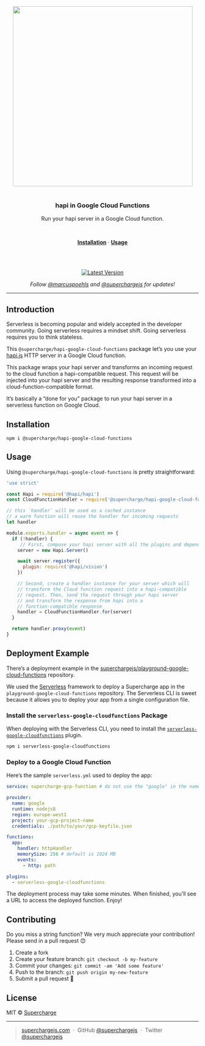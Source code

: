 <div align="center">
  <a href="https://superchargejs.com">
    <img width="471" style="max-width:100%;" src="https://superchargejs.com/images/supercharge-text.svg" />
  </a>
  <br/>
  <br/>
  <p>
    <h3>hapi in Google Cloud Functions</h3>
  </p>
  <p>
    Run your hapi server in a Google Cloud function.
  </p>
  <br/>
  <p>
    <a href="#installation"><strong>Installation</strong></a> ·
    <a href="#usage"><strong>Usage</strong></a>
  </p>
  <br/>
  <br/>
  <p>
    <a href="https://www.npmjs.com/package/@supercharge/hapi-google-cloud-functions"><img src="https://img.shields.io/npm/v/@supercharge/hapi-google-cloud-functions.svg" alt="Latest Version"></a>
  </p>
  <p>
    <em>Follow <a href="http://twitter.com/marcuspoehls">@marcuspoehls</a> and <a href="http://twitter.com/superchargejs">@superchargejs</a> for updates!</em>
  </p>
</div>

---

## Introduction
Serverless is becoming popular and widely accepted in the developer community. Going serverless requires a mindset shift. Going serverless requires you to think stateless.

This `@supercharge/hapi-google-cloud-functions` package let’s you use your [hapi.js](https://hapi.dev) HTTP server in a Google Cloud function.

This package wraps your hapi server and transforms an incoming request to the cloud function a hapi-compatible request. This request will be injected into your hapi server and the resulting response transformed into a cloud-function-compatible format.

It’s basically a “done for you” package to run your hapi server in a serverless function on Google Cloud.


## Installation

```
npm i @supercharge/hapi-google-cloud-functions
```


## Usage
Using `@supercharge/hapi-google-cloud-functions` is pretty straightforward:

```js
'use strict'

const Hapi = require('@hapi/hapi')
const CloudFunctionHandler = require('@supercharge/hapi-google-cloud-functions')

// this `handler` will be used as a cached instance
// a warm function will reuse the handler for incoming requests
let handler

module.exports.handler = async event => {
  if (!handler) {
     // First, compose your hapi server with all the plugins and dependencies
    server = new Hapi.Server()

    await server.register({
      plugin: require('@hapi/vision')
    })

    // Second, create a handler instance for your server which will
    // transform the Cloud function request into a hapi-compatible
    // request. Then, send the request through your hapi server
    // and transform the response from hapi into a
    // function-compatible response
    handler = CloudFunctionHandler.for(server)
  }

  return handler.proxy(event)
}
```


## Deployment Example
There’s a deployment example in the [superchargejs/playground-google-cloud-functions](https://github.com/superchargejs/playground-google-cloud-functions) repository.

We used the [Serverless](https://serverless.com/cli/) framework to deploy a Supercharge app in the `playground-google-cloud-functions` repository. The Serverless CLI is sweet because it allows you to deploy your app from a single configuration file.


### Install the `serverless-google-cloudfunctions` Package
When deploying with the Serverless CLI, you need to install the [`serverless-google-cloudfunctions`](https://github.com/serverless/serverless-google-cloudfunctions) plugin.

```bash
npm i serverless-google-cloudfunctions
```


### Deploy to a Google Cloud Function
Here’s the sample `serverless.yml` used to deploy the app:

```yaml
service: supercharge-gcp-function # do not use the "google" in the name

provider:
  name: google
  runtime: nodejs8
  region: europe-west1
  project: your-gcp-project-name
  credentials: ./path/to/your/gcp-keyfile.json

functions:
  app:
    handler: httpHandler
    memorySize: 256 # default is 1024 MB
    events:
      - http: path

plugins:
  - serverless-google-cloudfunctions
```

The deployment process may take some minutes. When finished, you’ll see a URL to access the deployed function. Enjoy!


## Contributing
Do you miss a string function? We very much appreciate your contribution! Please send in a pull request 😊

1.  Create a fork
2.  Create your feature branch: `git checkout -b my-feature`
3.  Commit your changes: `git commit -am 'Add some feature'`
4.  Push to the branch: `git push origin my-new-feature`
5.  Submit a pull request 🚀


## License
MIT © [Supercharge](https://superchargejs.com)

---

> [superchargejs.com](https://superchargejs.com) &nbsp;&middot;&nbsp;
> GitHub [@superchargejs](https://github.com/superchargejs/) &nbsp;&middot;&nbsp;
> Twitter [@superchargejs](https://twitter.com/superchargejs)

